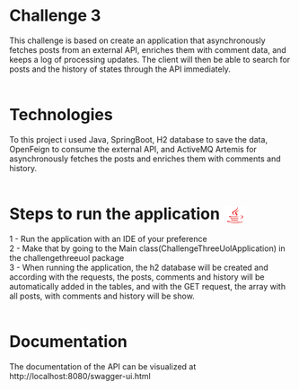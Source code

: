 # Challenge 3

This challenge is based on create an application that asynchronously fetches posts from an external API, enriches them with comment data, and keeps a log of processing updates. The client will then be able to search for posts and the history of states through the API immediately.<br> <br>

# Technologies
To this project i used Java, SpringBoot, H2 database to save the data, OpenFeign to consume the external API, and ActiveMQ Artemis for asynchronously fetches the posts and enriches them with comments and history.<br> <br>

# Steps to run the application <img align="center" alt="Pedro-java" height="30" width="40" src="https://raw.githubusercontent.com/devicons/devicon/master/icons/java/java-plain.svg">

1 - Run the application with an IDE of your preference
<br>
2 - Make that by going to the Main class(ChallengeThreeUolApplication) in the challengethreeuol package
<br>
3 - When running the application, the h2 database will be created and according with the requests, the posts, comments and history will be automatically added in the tables, and with the GET request, the array with all posts, with comments and history will be show. <br> <br>

# Documentation
The documentation of the API can be visualized at http://localhost:8080/swagger-ui.html

